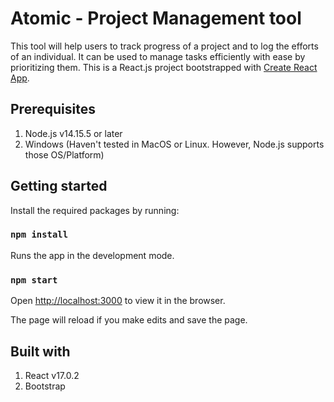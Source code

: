 # Atomic - Project Management tool

This tool will help users to track progress of a project and to log the efforts of an individual. It can be used to manage tasks efficiently with ease by prioritizing them.
This is a React.js project bootstrapped with [Create React App](https://github.com/facebook/create-react-app).

## Prerequisites

1. Node.js v14.15.5 or later
2. Windows (Haven't tested in MacOS or Linux. However, Node.js supports those OS/Platform)

## Getting started
Install the required packages by running: 
### `npm install`


Runs the app in the development mode.
### `npm start`
Open [http://localhost:3000](http://localhost:3000) to view it in the browser.

The page will reload if you make edits and save the page.

## Built with
  1. React v17.0.2
  2. Bootstrap
